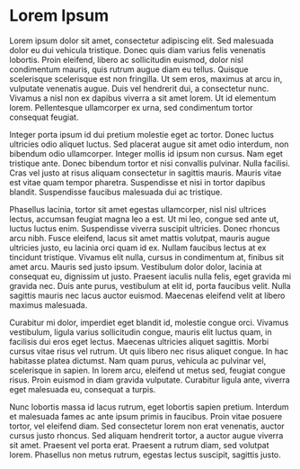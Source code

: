 # Lorem Ipsum

Lorem ipsum dolor sit amet, consectetur adipiscing elit. Sed malesuada dolor eu dui vehicula tristique. Donec quis diam varius felis venenatis lobortis. Proin eleifend, libero ac sollicitudin euismod, dolor nisl condimentum mauris, quis rutrum augue diam eu tellus. Quisque scelerisque scelerisque est non fringilla. Ut sem eros, maximus at arcu in, vulputate venenatis augue. Duis vel hendrerit dui, a consectetur nunc. Vivamus a nisl non ex dapibus viverra a sit amet lorem. Ut id elementum lorem. Pellentesque ullamcorper ex urna, sed condimentum tortor consequat feugiat.

Integer porta ipsum id dui pretium molestie eget ac tortor. Donec luctus ultricies odio aliquet luctus. Sed placerat augue sit amet odio interdum, non bibendum odio ullamcorper. Integer mollis id ipsum non cursus. Nam eget tristique ante. Donec bibendum tortor et nisi convallis pulvinar. Nulla facilisi. Cras vel justo at risus aliquam consectetur in sagittis mauris. Mauris vitae est vitae quam tempor pharetra. Suspendisse et nisi in tortor dapibus blandit. Suspendisse faucibus malesuada dui ac tristique.

Phasellus lacinia, tortor sit amet egestas ullamcorper, nisl nisl ultrices lectus, accumsan feugiat magna leo a est. Ut mi leo, congue sed ante ut, luctus luctus enim. Suspendisse viverra suscipit ultricies. Donec rhoncus arcu nibh. Fusce eleifend, lacus sit amet mattis volutpat, mauris augue ultricies justo, eu lacinia orci quam id ex. Nullam faucibus lectus at ex tincidunt tristique. Vivamus elit nulla, cursus in condimentum at, finibus sit amet arcu. Mauris sed justo ipsum. Vestibulum dolor dolor, lacinia at consequat eu, dignissim ut justo. Praesent iaculis nulla felis, eget gravida mi gravida nec. Duis ante purus, vestibulum at elit id, porta faucibus velit. Nulla sagittis mauris nec lacus auctor euismod. Maecenas eleifend velit at libero maximus malesuada.

Curabitur mi dolor, imperdiet eget blandit id, molestie congue orci. Vivamus vestibulum, ligula varius sollicitudin congue, mauris elit luctus quam, in facilisis dui eros eget lectus. Maecenas ultricies aliquet sagittis. Morbi cursus vitae risus vel rutrum. Ut quis libero nec risus aliquet congue. In hac habitasse platea dictumst. Nam quam purus, vehicula ac pulvinar vel, scelerisque in sapien. In lorem arcu, eleifend ut metus sed, feugiat congue risus. Proin euismod in diam gravida vulputate. Curabitur ligula ante, viverra eget malesuada eu, consequat a turpis.

Nunc lobortis massa id lacus rutrum, eget lobortis sapien pretium. Interdum et malesuada fames ac ante ipsum primis in faucibus. Proin vitae posuere tortor, vel eleifend diam. Sed consectetur lorem non erat venenatis, auctor cursus justo rhoncus. Sed aliquam hendrerit tortor, a auctor augue viverra sit amet. Praesent vel porta erat. Praesent a rutrum diam, sed volutpat lorem. Phasellus non metus rutrum, egestas lectus suscipit, sagittis justo.
